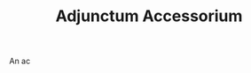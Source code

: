 ---
title: Adjunctum Accessorium
letter: A
permalink: "/definitions/bld-adjunctum-accessorium.html"
body: An ac
published_at: '2018-07-07'
source: Black's Law Dictionary 2nd Ed (1910)
layout: post
---